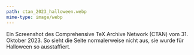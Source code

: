 ```yaml
---
path: ctan_2023_halloween.webp
mime-type: image/webp
---
```


Ein Screenshot des Comprehensive TeX Archive Network (CTAN) vom 31. Oktober 2023. So sieht die Seite normalerweise nicht aus, sie wurde für Halloween so ausstaffiert.
